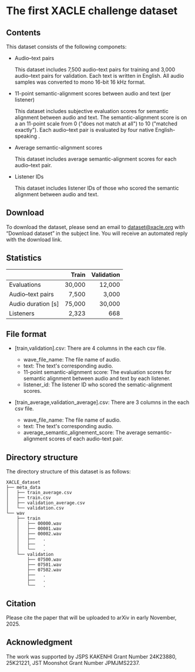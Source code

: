 # The first XACLE challenge dataset

## Contents

This dataset consists of the following componets:

- Audio–text pairs

	This dataset includes 7,500 audio–text pairs for training and 3,000 audio–text pairs for validation.
	Each text is written in English.
	All audio samples was converted to mono 16-bit 16 kHz format.

- 11-point semantic-alignment scores between audio and text (per listener)

	This dataset includes subjective evaluation scores for semantic alignment between audio and text.
	The semantic-alignment score is on a an 11-point scale from 0 ("does not match at all") to 10 ("matched exactly").
	Each audio–text pair is evaluated by four native English-speaking .

- Average semantic-alignment scores
	
	This dataset includes average semantic-alignment scores for each audio–text pair.

- Listener IDs

	This dataset includes listener IDs of those who scored the semantic alignment between audio and text.

## Download

To download the dataset, please send an email to dataset@xacle.org with “Download dataset” in the subject line. 
You will receive an automated reply with the download link.


## Statistics

|  | Train | Validation |
| :--- | ---: | ---: |
| Evaluations | 30,000 |  12,000 |
| Audio–text pairs | 7,500 |  3,000 |
| Audio duration [s] | 75,000 | 30,000 |
| Listeners | 2,323 | 668 |

## File format

- [train,validation].csv: There are 4 columns in the each csv file.
	- wave_file_name: The file name of audio.
	- text: The text's corresponding audio.
	- 11-point semantic-alignment score: The evaluation scores for semantic alignment between audio and text by each listener.
	- listener_id: The listener ID who scored the sematic-alignment scores.

- [train_average,validation_average].csv: There are 3 columns in the each csv file.
	- wave_file_name: The file name of audio.
	- text: The text's corresponding audio.
	- average_semantic_alignement_score: The average semantic-alignment scores of each audio-text pair.

## Directory structure

The directory structure of this dataset is as follows:

```
XACLE_dataset
├── meta_data
│   ├── train_average.csv
│   ├── train.csv
│   ├── validation_average.csv
│   └── validation.csv
└── wav
    ├── train
    │   ├── 00000.wav
    │   ├── 00001.wav
    │   ├── 00002.wav
    │   ├──   .
    │   ├──   .
    │   └──   .
    └── validation
        ├── 07500.wav
        ├── 07501.wav
        ├── 07502.wav
        ├──   .
        ├──   .
        └──   .
```

## Citation

Please cite the paper that will be uploaded to arXiv in early November, 2025.

## Acknowledgment

The work was supported by JSPS KAKENHI Grant Number 24K23880, 25K21221, JST Moonshot Grant Number JPMJMS2237.

